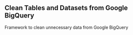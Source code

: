 ## Clean Tables and Datasets from Google BigQuery
Framework to clean unnecessary data from Google BigQuery
